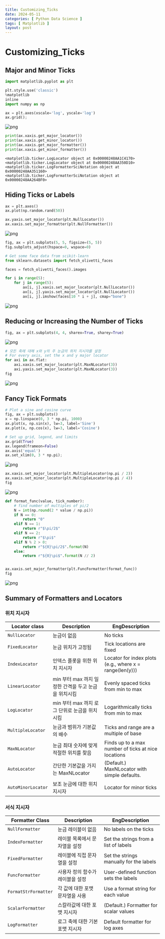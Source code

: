 ```yaml
---
title: Customizing_Ticks
date: 2024-05-11
categories: [ Python Data Science ]
tags: [ Matplotlib ]
layout: post
---
```


# Customizing_Ticks

## Major and Minor Ticks

```python
import matplotlib.pyplot as plt

plt.style.use('classic')
%matplotlib
inline
import numpy as np
```

```python
ax = plt.axes(xscale='log', yscale='log')
ax.grid();
```

![png](_posts/Customizing_Ticks_files/Customizing_Ticks_3_0.png)

```python
print(ax.xaxis.get_major_locator())
print(ax.xaxis.get_minor_locator())
print(ax.xaxis.get_major_formatter())
print(ax.xaxis.get_minor_formatter())
```

    <matplotlib.ticker.LogLocator object at 0x00000248AA1C4170>
    <matplotlib.ticker.LogLocator object at 0x00000248AA350D10>
    <matplotlib.ticker.LogFormatterSciNotation object at 0x00000248AA351160>
    <matplotlib.ticker.LogFormatterSciNotation object at 0x00000248AA264BF0>

## Hiding Ticks or Labels

```python
ax = plt.axes()
ax.plot(np.random.rand(50))

ax.yaxis.set_major_locator(plt.NullLocator())
ax.xaxis.set_major_formatter(plt.NullFormatter())
```

![png](_posts/Customizing_Ticks_files/Customizing_Ticks_6_0.png)

```python
fig, ax = plt.subplots(5, 5, figsize=(5, 5))
fig.subplots_adjust(hspace=0, wspace=0)

# Get some face data from scikit-learn
from sklearn.datasets import fetch_olivetti_faces

faces = fetch_olivetti_faces().images

for i in range(5):
    for j in range(5):
        ax[i, j].xaxis.set_major_locator(plt.NullLocator())
        ax[i, j].yaxis.set_major_locator(plt.NullLocator())
        ax[i, j].imshow(faces[10 * i + j], cmap="bone")
```

![png](_posts/Customizing_Ticks_files/Customizing_Ticks_7_0.png)

## Reducing or Increasing the Number of Ticks

```python
fig, ax = plt.subplots(4, 4, sharex=True, sharey=True)
```

![png](_posts/Customizing_Ticks_files/Customizing_Ticks_9_0.png)

```python
# 모든 축에 대해 x와 y의 주 눈금의 위치 지시자를 설정
# For every axis, set the x and y major locator
for axi in ax.flat:
    axi.xaxis.set_major_locator(plt.MaxNLocator(3))
    axi.yaxis.set_major_locator(plt.MaxNLocator(3))
fig
```

![png](_posts/Customizing_Ticks_files/Customizing_Ticks_10_0.png)

## Fancy Tick Formats

```python
# Plot a sine and cosine curve
fig, ax = plt.subplots()
x = np.linspace(0, 3 * np.pi, 1000)
ax.plot(x, np.sin(x), lw=3, label='Sine')
ax.plot(x, np.cos(x), lw=3, label='Cosine')

# Set up grid, legend, and limits
ax.grid(True)
ax.legend(frameon=False)
ax.axis('equal')
ax.set_xlim(0, 3 * np.pi);
```

![png](_posts/Customizing_Ticks_files/Customizing_Ticks_12_0.png)

```python
ax.xaxis.set_major_locator(plt.MultipleLocator(np.pi / 2))
ax.xaxis.set_minor_locator(plt.MultipleLocator(np.pi / 4))
fig
```

![png](_posts/Customizing_Ticks_files/Customizing_Ticks_13_0.png)

```python
def format_func(value, tick_number):
    # find number of multiples of pi/2
    N = int(np.round(2 * value / np.pi))
    if N == 0:
        return "0"
    elif N == 1:
        return r"$\pi/2$"
    elif N == 2:
        return r"$\pi$"
    elif N % 2 > 0:
        return r"${0}\pi/2$".format(N)
    else:
        return r"${0}\pi$".format(N // 2)


ax.xaxis.set_major_formatter(plt.FuncFormatter(format_func))
fig
```

![png](_posts/Customizing_Ticks_files/Customizing_Ticks_14_0.png)

## Summary of Formatters and Locators

### 위치 지시자

 Locator class        | Description                       | EngDescription                                          
----------------------|-----------------------------------|---------------------------------------------------------
 ``NullLocator``      | 눈금이 없음                            | No ticks                                                
 ``FixedLocator``     | 눈금 위치가 고정됨                        | Tick locations are fixed                                
 ``IndexLocator``     | 인덱스 플롯을 위한 위치 지시자                 | Locator for index plots (e.g., where x = range(len(y))) 
 ``LinearLocator``    | min 부터 max 까지 일정한 간격을 두고 눈금을 위치시킴 | Evenly spaced ticks from min to max                     
 ``LogLocator``       | min 부터 max 까지 로그 단위로 눈금을 위치시킴     | Logarithmically ticks from min to max                   
 ``MultipleLocator``  | 눈금과 범위가 기본값의 배수                   | Ticks and range are a multiple of base                  
 ``MaxNLocator``      | 눈금 최대 숫자에 맞게 적절한 위치를 찾음           | Finds up to a max number of ticks at nice locations     
 ``AutoLocator``      | 간단한 기본값을 가지는 MaxNLocator          | (Default.) MaxNLocator with simple defaults.            
 ``AutoMinorLocator`` | 보조 눈금에 대한 위치 지시자                  | Locator for minor ticks                                 

### 서식 지시자

 Formatter Class        | Description        | EngDescription                          
------------------------|--------------------|-----------------------------------------
 ``NullFormatter``      | 눈금 레이블이 없음         | No labels on the ticks                  
 ``IndexFormatter``     | 레이블 목록에서 문자열을 설정   | Set the strings from a list of labels   
 ``FixedFormatter``     | 레이블에 직접 문자열을 설정    | Set the strings manually for the labels 
 ``FuncFormatter``      | 사용자 정의 함수가 레이블을 설정 | User-defined function sets the labels   
 ``FormatStrFormatter`` | 각 값에 대한 포맷 문자열을 사용 | Use a format string for each value      
 ``ScalarFormatter``    | 스칼라값에 대한 포맷 지시자    | (Default.) Formatter for scalar values  
 ``LogFormatter``       | 로그 축에 대한 기본 포맷 지시자 | Default formatter for log axes          
